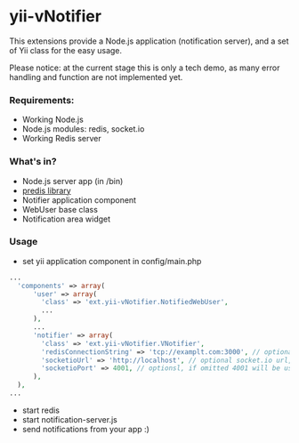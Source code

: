 # yii-vNotifier


This extensions provide a Node.js application (notification server), and a set of Yii class for the easy usage.

Please notice: at the current stage this is only a tech demo, as many error handling and function are not implemented yet.

### Requirements:


* Working Node.js
* Node.js modules: redis, socket.io
* Working Redis server 

### What's in?

* Node.js server app (in /bin)
* <a href="https://github.com/nrk/predis">predis library</a>
* Notifier application component
* WebUser base class
* Notification area widget

### Usage

* set yii application component in config/main.php
```php
...
  'components' => array(
      'user' => array(
        'class' => 'ext.yii-vNotifier.NotifiedWebUser',
        ...
      ),
      ...
      'notifier' => array(
        'class' => 'ext.yii-vNotifier.VNotifier',
        'redisConnectionString' => 'tcp://examplt.com:3000', // optional redis connection string
        'socketioUrl' => 'http://localhost', // optional socket.io url, if omitted the request's hostname will be used
        'socketioPort' => 4001, // optionsl, if omitted 4001 will be used
      ),
  ),
...
```

* start redis
* start notification-server.js
* send notifications from your app :)


